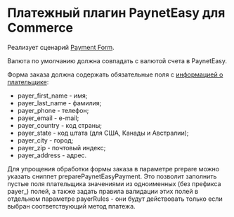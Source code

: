 # Платежный плагин PaynetEasy для Commerce

Реализует сценарий [Payment Form](https://doc.payneteasy.com/card_payment_API/preauth_capture_transactions.html#payment-form-integration).

Валюта по умолчанию должна совпадать с валютой счета в PaynetEasy.

Форма заказа должна содержать обязательные поля с [информацией о плательщике](https://doc.payneteasy.com/card_payment_API/preauth_capture_transactions.html#payment-form-request-parameters):
* payer_first_name - имя;
* payer_last_name - фамилия;
* payer_phone - телефон;
* payer_email - e-mail;
* payer_country - код страны;
* payer_state - код штата (для США, Канады и Австралии);
* payer_city - город;
* payer_zip - почтовый индекс;
* payer_address - адрес.

Для упрощения обработки формы заказа в параметре prepare можно указать сниппет preparePaynetEasyPayment. Это позволит заполнить пустые поля плательщика значениями из одноименных (без префикса payer_) полей, а также задать правила валидации этих полей в отдельном параметре payerRules - они будут действовать только если выбран соответствующий метод платежа.




